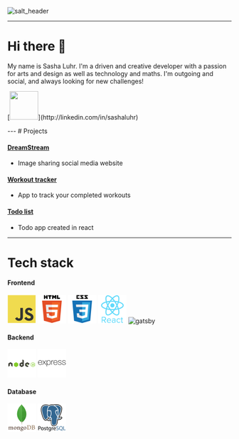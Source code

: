 ![salt_header](https://user-images.githubusercontent.com/83590472/130429560-9d3d1fd6-9d33-4da5-80e5-f3d88b4f5ffe.png)

---
# Hi there 👋
My name is Sasha Luhr. I'm a driven and creative developer with a passion for arts and design as well as technology and maths. I'm outgoing and social, and always looking for new challenges! 

<p float="left">
  [<img height="64" width="64" src="https://www.iconninja.com/files/467/547/811/color-circle-linkedin-icon.png"/>](http://linkedin.com/in/sashaluhr)
</p>
---
# Projects

#### [DreamStream](https://github.com/Mob-the-Builders/dream-stream)
* Image sharing social media website

#### [Workout tracker](https://github.com/sashinshin/workout-app)
* App to track your completed workouts

#### [Todo list](https://github.com/sashinshin/todo-react)
* Todo app created in react

---
# Tech stack

#### Frontend
<p float="left">
  <img src="https://raw.githubusercontent.com/devicons/devicon/master/icons/javascript/javascript-original.svg" alt="javascript" width="64" height="64"/>
  <img src="https://raw.githubusercontent.com/devicons/devicon/master/icons/html5/html5-original-wordmark.svg" alt="html5" width="64" height="64"/>
  <img src="https://raw.githubusercontent.com/devicons/devicon/master/icons/css3/css3-original-wordmark.svg" alt="css3" width="64" height="64"/>
  <img src="https://raw.githubusercontent.com/devicons/devicon/master/icons/react/react-original-wordmark.svg" width="64" height="64">
  <img src="https://www.vectorlogo.zone/logos/gatsbyjs/gatsbyjs-icon.svg" alt="gatsby" width="64" height="64"/>
</p>

#### Backend
<p float="left">
  <img src="https://raw.githubusercontent.com/devicons/devicon/master/icons/nodejs/nodejs-original-wordmark.svg" alt="nodejs" width="64" height="64"/>
  <img src="https://raw.githubusercontent.com/devicons/devicon/master/icons/express/express-original-wordmark.svg" alt="express" width="64" height="64"   style="background:white"/>
</p>

#### Database
<p float="left">
  <img src="https://raw.githubusercontent.com/devicons/devicon/master/icons/mongodb/mongodb-original-wordmark.svg" alt="mongodb" width="64" height="64"/>
  <img src="https://raw.githubusercontent.com/devicons/devicon/master/icons/postgresql/postgresql-original-wordmark.svg" alt="postgresql" width="64" height="64"/>
</p>
